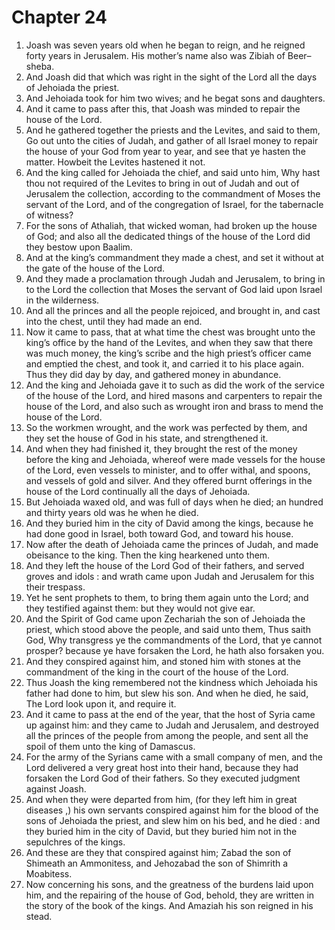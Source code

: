# Chapter 24

1. Joash was seven years old when he began to reign, and he reigned forty years in Jerusalem. His mother’s name also was Zibiah of Beer–sheba.
2. And Joash did that which was right in the sight of the Lord all the days of Jehoiada the priest.
3. And Jehoiada took for him two wives; and he begat sons and daughters.
4. And it came to pass after this, that Joash was minded to repair the house of the Lord.
5. And he gathered together the priests and the Levites, and said to them, Go out unto the cities of Judah, and gather of all Israel money to repair the house of your God from year to year, and see that ye hasten the matter. Howbeit the Levites hastened it not.
6. And the king called for Jehoiada the chief, and said unto him, Why hast thou not required of the Levites to bring in out of Judah and out of Jerusalem the collection, according to the commandment of Moses the servant of the Lord, and of the congregation of Israel, for the tabernacle of witness?
7. For the sons of Athaliah, that wicked woman, had broken up the house of God; and also all the dedicated things of the house of the Lord did they bestow upon Baalim.
8. And at the king’s commandment they made a chest, and set it without at the gate of the house of the Lord.
9. And they made a proclamation through Judah and Jerusalem, to bring in to the Lord the collection that Moses the servant of God laid upon Israel in the wilderness.
10. And all the princes and all the people rejoiced, and brought in, and cast into the chest, until they had made an end.
11. Now it came to pass, that at what time the chest was brought unto the king’s office by the hand of the Levites, and when they saw that there was much money, the king’s scribe and the high priest’s officer came and emptied the chest, and took it, and carried it to his place again. Thus they did day by day, and gathered money in abundance.
12. And the king and Jehoiada gave it to such as did the work of the service of the house of the Lord, and hired masons and carpenters to repair the house of the Lord, and also such as wrought iron and brass to mend the house of the Lord.
13. So the workmen wrought, and the work was perfected by them, and they set the house of God in his state, and strengthened it.
14. And when they had finished it, they brought the rest of the money before the king and Jehoiada, whereof were made vessels for the house of the Lord, even vessels to minister, and to offer withal, and spoons, and vessels of gold and silver. And they offered burnt offerings in the house of the Lord continually all the days of Jehoiada.
15. But Jehoiada waxed old, and was full of days when he died; an hundred and thirty years old was he when he died.
16. And they buried him in the city of David among the kings, because he had done good in Israel, both toward God, and toward his house.
17. Now after the death of Jehoiada came the princes of Judah, and made obeisance to the king. Then the king hearkened unto them.
18. And they left the house of the Lord God of their fathers, and served groves and idols : and wrath came upon Judah and Jerusalem for this their trespass.
19. Yet he sent prophets to them, to bring them again unto the Lord; and they testified against them: but they would not give ear.
20. And the Spirit of God came upon Zechariah the son of Jehoiada the priest, which stood above the people, and said unto them, Thus saith God, Why transgress ye the commandments of the Lord, that ye cannot prosper? because ye have forsaken the Lord, he hath also forsaken you.
21. And they conspired against him, and stoned him with stones at the commandment of the king in the court of the house of the Lord.
22. Thus Joash the king remembered not the kindness which Jehoiada his father had done to him, but slew his son. And when he died, he said, The Lord look upon it, and require it.
23. And it came to pass at the end of the year, that the host of Syria came up against him: and they came to Judah and Jerusalem, and destroyed all the princes of the people from among the people, and sent all the spoil of them unto the king of Damascus.
24. For the army of the Syrians came with a small company of men, and the Lord delivered a very great host into their hand, because they had forsaken the Lord God of their fathers. So they executed judgment against Joash.
25. And when they were departed from him, (for they left him in great diseases ,) his own servants conspired against him for the blood of the sons of Jehoiada the priest, and slew him on his bed, and he died : and they buried him in the city of David, but they buried him not in the sepulchres of the kings.
26. And these are they that conspired against him; Zabad the son of Shimeath an Ammonitess, and Jehozabad the son of Shimrith a Moabitess.
27. Now concerning his sons, and the greatness of the burdens laid upon him, and the repairing of the house of God, behold, they are written in the story of the book of the kings. And Amaziah his son reigned in his stead.


